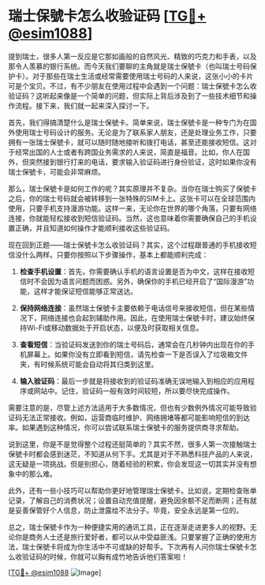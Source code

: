 # 瑞士保號卡怎么收验证码 [[TG💪+ @esim1088](https://t.me/s/esim1088)]

提到瑞士，很多人第一反应是它那如画般的自然风光、精致的巧克力和手表，以及那令人羡慕的银行系统。而今天我们要聊的主角就是瑞士保號卡（也叫瑞士号码保护卡）。对于那些在瑞士生活或经常需要使用瑞士号码的人来说，这张小小的卡片可是个宝贝。不过，有不少朋友在使用过程中会遇到一个问题：瑞士保號卡怎么收验证码？这听起来像是一个简单的问题，但实际上背后涉及到了一些技术细节和操作流程。接下来，我们就一起来深入探讨一下。

首先，我们得搞清楚什么是瑞士保號卡。简单来说，瑞士保號卡是一种专门为在国外使用瑞士号码设计的服务。无论是为了联系家人朋友，还是处理业务工作，只要拥有一张瑞士保號卡，就可以随时随地接听和拨打电话，甚至还能接收短信。这对于经常出国的人士或者有跨国业务需求的人来说，简直是福音。比如，你人在国外，但突然接到银行打来的电话，要求输入验证码进行身份验证，这时如果你没有瑞士保號卡，可能会非常麻烦。

那么，瑞士保號卡是如何工作的呢？其实原理并不复杂。当你在瑞士购买了保號卡之后，你的瑞士号码就会被转移到一张特殊的SIM卡上。这张卡可以在全球范围内使用，只要手机支持漫游功能。这样一来，无论你在世界的哪个角落，只要有网络连接，你就能轻松接收到短信验证码。当然，这也意味着你需要确保自己的手机设置正确，并且知道如何操作才能顺利接收这些验证码。

现在回到正题——瑞士保號卡怎么收验证码？其实，这个过程跟普通的手机接收短信没什么两样。只要你按照以下步骤操作，基本上都能顺利完成：

1. **检查手机设置**：首先，你需要确认手机的语言设置是否为中文，这样在接收短信时不会因为语言问题而困惑。另外，确保你的手机已经开启了“国际漫游”功能，这样才能保证短信能够正常送达。

2. **保持网络连接**：虽然瑞士保號卡主要依赖于电话信号来接收短信，但在某些情况下，网络连接也会起到辅助作用。因此，在使用瑞士保號卡时，建议始终保持Wi-Fi或移动数据处于开启状态，以便及时获取相关信息。

3. **查看短信**：当验证码发送到你的瑞士号码后，通常会在几秒钟内出现在你的手机屏幕上。如果你没有立即看到短信，请先检查一下是否误入了垃圾箱文件夹，有时候系统可能会自动将其归类到这里。

4. **输入验证码**：最后一步就是将接收到的验证码准确无误地输入到相应的应用程序或网站中。记住，验证码一般有效时间较短，所以要尽快完成操作。

需要注意的是，尽管上述方法适用于大多数情况，但也有少数例外情况可能导致验证码无法正常接收。例如，运营商临时维护、网络拥堵等都可能影响短信的到达率。如果遇到这种情况，你可以尝试联系瑞士保號卡的服务提供商寻求帮助。

说到这里，你是不是觉得整个过程还挺简单的？其实不然，很多人第一次接触瑞士保號卡时都会感到迷茫，不知道从何下手。尤其是对于不熟悉科技产品的人来说，这无疑是一项挑战。但是别担心，随着经验的积累，你会发现这一切其实并没有想象中的那么难。

此外，还有一些小技巧可以帮助你更好地管理瑞士保號卡。比如说，定期检查账单记录，了解自己的消费状况；设置自动充值提醒，避免因余额不足而断网；还有就是妥善保管好个人信息，防止泄露给不法分子。毕竟，安全永远是第一位的。

总之，瑞士保號卡作为一种便捷实用的通讯工具，正在逐渐走进更多人的视野。无论你是商务人士还是旅行爱好者，都可以从中受益匪浅。只要掌握了正确的使用方法，瑞士保號卡将成为你生活中不可或缺的好帮手。下次再有人问你瑞士保號卡怎么收验证码的时候，你就可以胸有成竹地告诉他们答案啦！

[[TG💪+ @esim1088](https://t.me/s/esim1088) ![Image](https://i.postimg.cc/4NQfJmqS/Snipaste-2025-05-13-00-14-12.png)]